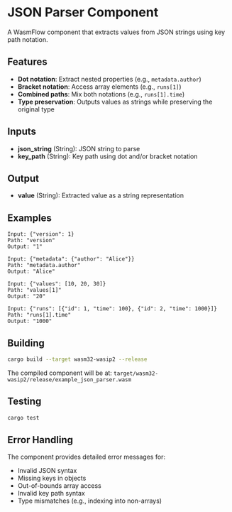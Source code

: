 # JSON Parser Component

A WasmFlow component that extracts values from JSON strings using key path notation.

## Features

- **Dot notation**: Extract nested properties (e.g., `metadata.author`)
- **Bracket notation**: Access array elements (e.g., `runs[1]`)
- **Combined paths**: Mix both notations (e.g., `runs[1].time`)
- **Type preservation**: Outputs values as strings while preserving the original type

## Inputs

- **json_string** (String): JSON string to parse
- **key_path** (String): Key path using dot and/or bracket notation

## Output

- **value** (String): Extracted value as a string representation

## Examples

```
Input: {"version": 1}
Path: "version"
Output: "1"

Input: {"metadata": {"author": "Alice"}}
Path: "metadata.author"
Output: "Alice"

Input: {"values": [10, 20, 30]}
Path: "values[1]"
Output: "20"

Input: {"runs": [{"id": 1, "time": 100}, {"id": 2, "time": 1000}]}
Path: "runs[1].time"
Output: "1000"
```

## Building

```bash
cargo build --target wasm32-wasip2 --release
```

The compiled component will be at:
`target/wasm32-wasip2/release/example_json_parser.wasm`

## Testing

```bash
cargo test
```

## Error Handling

The component provides detailed error messages for:
- Invalid JSON syntax
- Missing keys in objects
- Out-of-bounds array access
- Invalid key path syntax
- Type mismatches (e.g., indexing into non-arrays)
